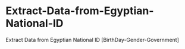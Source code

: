# Extract-Data-from-Egyptian-National-ID
Extract Data from Egyptian National ID [BirthDay-Gender-Government] 
